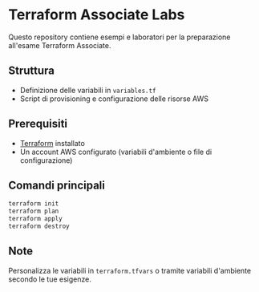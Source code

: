 # Terraform Associate Labs

Questo repository contiene esempi e laboratori per la preparazione all'esame Terraform Associate.

## Struttura

- Definizione delle variabili in `variables.tf`
- Script di provisioning e configurazione delle risorse AWS

## Prerequisiti

- [Terraform](https://www.terraform.io/downloads.html) installato
- Un account AWS configurato (variabili d'ambiente o file di configurazione)

## Comandi principali

```sh
terraform init
terraform plan
terraform apply
terraform destroy
```

## Note

Personalizza le variabili in `terraform.tfvars` o tramite variabili d'ambiente secondo le tue esigenze.